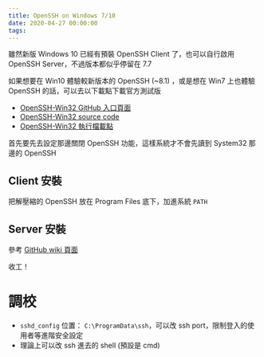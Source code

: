 ```yaml
---
title: OpenSSH on Windows 7/10
date: 2020-04-27 00:00:00
tags:
---
```


雖然新版 Windows 10 已經有預裝 OpenSSH Client 了，也可以自行啟用 OpenSSH Server，不過版本都似乎停留在 7.7

如果想要在 Win10 體驗較新版本的 OpenSSH (~8.1) ，或是想在 Win7 上也體驗 OpenSSH 的話，可以去以下載點下載官方測試版

<!--more-->

* [OpenSSH-Win32 GitHub 入口頁面](https://github.com/PowerShell/Win32-OpenSSH)
* [OpenSSH-Win32 source code](https://github.com/PowerShell/openssh-portable)
* [OpenSSH-Win32 執行檔載點](https://github.com/PowerShell/Win32-OpenSSH/releases)

首先要先去設定那邊關閉 OpenSSH 功能，這樣系統才不會先讀到 System32 那邊的 OpenSSH

## Client 安裝

把解壓縮的 OpenSSH 放在 Program Files 底下，加進系統 `PATH`

## Server 安裝

參考 [GitHub wiki 頁面](https://github.com/PowerShell/Win32-OpenSSH/wiki/Install-Win32-OpenSSH)

收工！

# 調校

* `sshd_config` 位置： `C:\ProgramData\ssh`，可以改 ssh port，限制登入的使用者等進階安全設定
* 理論上可以改 ssh 進去的 shell (預設是 cmd)

